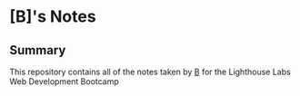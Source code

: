 # [B]'s Notes
## Summary
This repository contains all of the notes taken by [B](https://github.com/segvndo) for the Lighthouse Labs Web Development Bootcamp